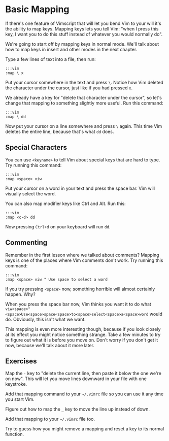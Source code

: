 Basic Mapping
=============

If there's one feature of Vimscript that will let you bend Vim to your will it's
the ability to map keys.  Mapping keys lets you tell Vim: "when I press this
key, I want you to do this stuff instead of whatever you would normally do".

We're going to start off by mapping keys in normal mode.  We'll talk about how
to map keys in insert and other modes in the next chapter.

Type a few lines of text into a file, then run:

    :::vim
    :map \ x

Put your cursor somewhere in the text and press `\`.  Notice how Vim deleted the
character under the cursor, just like if you had pressed `x`.

We already have a key for "delete that character under the cursor", so let's
change that mapping to something slightly more useful.  Run this command:

    :::vim
    :map \ dd

Now put your cursor on a line somewhere and press `\` again.  This time Vim
deletes the entire line, because that's what `dd` does.

Special Characters
------------------

You can use `<keyname>` to tell Vim about special keys that are hard to type.
Try running this command:

    :::vim
    :map <space> viw

Put your cursor on a word in your text and press the space bar.  Vim will
visually select the word.

You can also map modifier keys like Ctrl and Alt.  Run this:

    :::vim
    :map <c-d> dd

Now pressing `Ctrl+d` on your keyboard will run `dd`.

Commenting
----------

Remember in the first lesson where we talked about comments?  Mapping keys is
one of the places where Vim comments don't work.  Try running this command:

    :::vim
    :map <space> viw " Use space to select a word

If you try pressing `<space>` now, something horrible will almost certainly
happen.  Why?

When you press the space bar now, Vim thinks you want it to do what
`viw<space>"<space>Use<space>space<space>to<space>select<space>a<space>word`
would do.  Obviously, this isn't what we want.

This mapping is even more interesting though, because if you look closely at its
effect you might notice something strange.  Take a few minutes to try to figure
out what it is before you move on.  Don't worry if you don't get it now, because
we'll talk about it more later.

Exercises
---------

Map the `-` key to "delete the current line, then paste it below the one we're
on now".  This will let you move lines downward in your file with one keystroke.

Add that mapping command to your `~/.vimrc` file so you can use it any time
you start Vim.

Figure out how to map the `_` key to move the line up instead of down.

Add that mapping to your `~/.vimrc` file too.

Try to guess how you might remove a mapping and reset a key to its normal
function.
